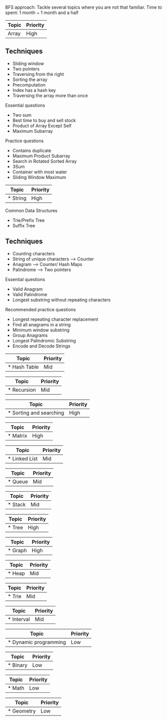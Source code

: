 BFS approach: Tackle several topics where you are not that familiar. 
Time to spent: 1 month ~ 1 month and a half

Topic                    |  Priority
------------------------ | ---------
Array	                   |   High

Techniques
-------------------------
* Sliding window
* Two pointers
* Traversing 
  from the right
* Sorting the array
* Precomputation
* Index has a hash key
* Traversing the array
  more than once

Essential questions
* Two sum
* Best time to buy and sell stock 
* Product of Array Except Self
* Maximum Subarray

Practice questions
* Contains duplicate
* Maximum Product Subarray
* Search in Rotated Sorted Array
* 3Sum
* Container with most water
* Sliding Window Maximum

Topic                    |  Priority
------------------------ | ---------
* String	               |   High

Common Data Structures
* Trie/Prefix Tree
* Suffix Tree

Techniques
-------------------------
* Counting characters
* String of unique characters --> Counter
* Anagram --> Counter/ Hash Maps
* Palindrome --> Two pointers

Essential questions
* Valid Anagram
* Valid Palindrome
* Longest substring without repeating characters

Recommended practice questions
* Longest repeating character replacement
* Find all anagrams in a string
* Minimum window substring
* Group Anagrams
* Longest Palindromic Substring
* Encode and Decode Strings



Topic                    |  Priority
------------------------ | ---------
* Hash Table	           |    Mid

Topic                    |  Priority
------------------------ | ---------
* Recursion	             |    Mid

Topic                    |  Priority
------------------------ | ---------
* Sorting and searching	 |    High

Topic                    |  Priority
------------------------ | ---------
* Matrix	               |    High

Topic                    |  Priority
------------------------ | ---------
* Linked List	           |    Mid

Topic                    |  Priority
------------------------ | ---------
* Queue	                 |    Mid

Topic                    |  Priority
------------------------ | ---------
* Stack	                 |    Mid

Topic                    |  Priority
------------------------ | ---------
* Tree	                 |    High

Topic                    |  Priority
------------------------ | ---------
* Graph	                 |    High

Topic                    |  Priority
------------------------ | ---------
* Heap	                 |    Mid

Topic                    |  Priority
------------------------ | ---------
* Trie	                 |    Mid

Topic                    |  Priority
------------------------ | ---------
* Interval	             |    Mid

Topic                    |  Priority
------------------------ | ---------
* Dynamic programming	   |    Low

Topic                    |  Priority
------------------------ | ---------
* Binary	               |    Low

Topic                    |  Priority
------------------------ | ---------
* Math	                 |    Low

Topic                    |  Priority
------------------------ | ---------
* Geometry	             |    Low